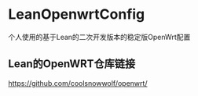# LeanOpenwrtConfig

个人使用的基于Lean的二次开发版本的稳定版OpenWrt配置

## Lean的OpenWRT仓库链接
https://github.com/coolsnowwolf/openwrt/
